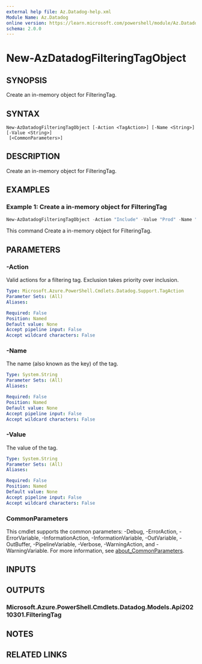 ```yaml
---
external help file: Az.Datadog-help.xml
Module Name: Az.Datadog
online version: https://learn.microsoft.com/powershell/module/Az.Datadog/new-AzDatadogFilteringTagObject
schema: 2.0.0
---
```


# New-AzDatadogFilteringTagObject

## SYNOPSIS
Create an in-memory object for FilteringTag.

## SYNTAX

```
New-AzDatadogFilteringTagObject [-Action <TagAction>] [-Name <String>] [-Value <String>]
 [<CommonParameters>]
```

## DESCRIPTION
Create an in-memory object for FilteringTag.

## EXAMPLES

### Example 1: Create a in-memory object for FilteringTag
```powershell
New-AzDatadogFilteringTagObject -Action "Include" -Value "Prod" -Name "Environment"
```

This command Create a in-memory object for FilteringTag.

## PARAMETERS

### -Action
Valid actions for a filtering tag.
Exclusion takes priority over inclusion.

```yaml
Type: Microsoft.Azure.PowerShell.Cmdlets.Datadog.Support.TagAction
Parameter Sets: (All)
Aliases:

Required: False
Position: Named
Default value: None
Accept pipeline input: False
Accept wildcard characters: False
```

### -Name
The name (also known as the key) of the tag.

```yaml
Type: System.String
Parameter Sets: (All)
Aliases:

Required: False
Position: Named
Default value: None
Accept pipeline input: False
Accept wildcard characters: False
```

### -Value
The value of the tag.

```yaml
Type: System.String
Parameter Sets: (All)
Aliases:

Required: False
Position: Named
Default value: None
Accept pipeline input: False
Accept wildcard characters: False
```

### CommonParameters
This cmdlet supports the common parameters: -Debug, -ErrorAction, -ErrorVariable, -InformationAction, -InformationVariable, -OutVariable, -OutBuffer, -PipelineVariable, -Verbose, -WarningAction, and -WarningVariable. For more information, see [about_CommonParameters](http://go.microsoft.com/fwlink/?LinkID=113216).

## INPUTS

## OUTPUTS

### Microsoft.Azure.PowerShell.Cmdlets.Datadog.Models.Api20210301.FilteringTag

## NOTES

## RELATED LINKS
